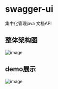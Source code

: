 # swagger-ui
集中化管理java 文档API

## 整体架构图
![image](https://raw.githubusercontent.com/hankskfc/swagger-ui/master/swagger-%E6%9E%B6%E6%9E%84%E5%9B%BE.png)


## demo展示
![image](https://raw.githubusercontent.com/hankskfc/swagger-ui/master/swagger-ui.png)

